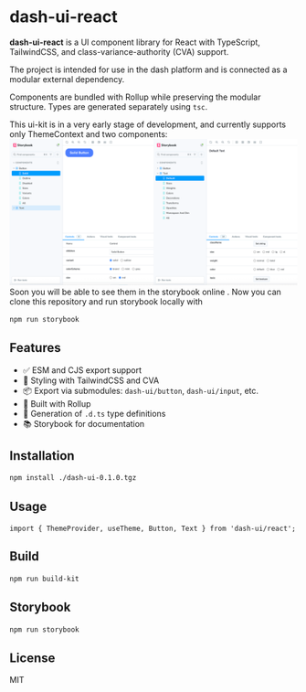 # dash-ui-react

**dash-ui-react** is a UI component library for React with TypeScript, TailwindCSS, and class-variance-authority (CVA) support.

The project is intended for use in the dash platform and is connected as a modular external dependency.

Components are bundled with Rollup while preserving the modular structure. Types are generated separately using `tsc`.

This ui-kit is in a very early stage of development, and currently supports only ThemeContext and two components:
![storybook](public/img/screenshots/storybook.png)
Soon you will be able to see them in the storybook online .
Now you can clone this repository and run storybook locally with
```bash
npm run storybook
```

## Features

- ✅ ESM and CJS export support
- 🎨 Styling with TailwindCSS and CVA
- 📦 Export via submodules: `dash-ui/button`, `dash-ui/input`, etc.
- 🧱 Built with Rollup
- 📄 Generation of `.d.ts` type definitions
- 📚 Storybook for documentation

## Installation

```bash
npm install ./dash-ui-0.1.0.tgz
```

## Usage

```tsx
import { ThemeProvider, useTheme, Button, Text } from 'dash-ui/react';
```

## Build

```bash
npm run build-kit
```

## Storybook

```bash
npm run storybook
```

## License

MIT

